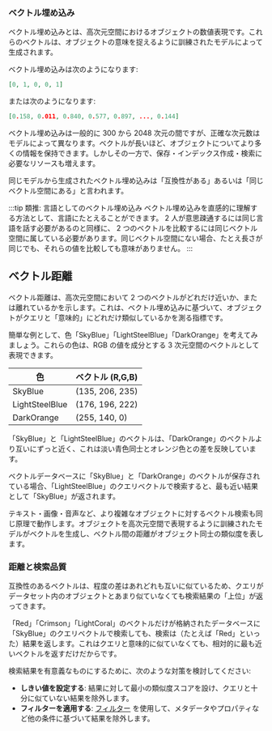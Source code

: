 ### ベクトル埋め込み

ベクトル埋め込みとは、高次元空間におけるオブジェクトの数値表現です。これらのベクトルは、オブジェクトの意味を捉えるように訓練されたモデルによって生成されます。

ベクトル埋め込みは次のようになります:

```json
[0, 1, 0, 0, 1]
```

または次のようになります:

```json
[0.158, 0.011, 0.840, 0.577, 0.897, ..., 0.144]
```

ベクトル埋め込みは一般的に 300 から 2048 次元の間ですが、正確な次元数はモデルによって異なります。ベクトルが長いほど、オブジェクトについてより多くの情報を保持できます。しかしその一方で、保存・インデックス作成・検索に必要なリソースも増えます。

同じモデルから生成されたベクトル埋め込みは「互換性がある」あるいは「同じベクトル空間にある」と言われます。

:::tip 類推: 言語としてのベクトル埋め込み
ベクトル埋め込みを直感的に理解する方法として、言語にたとえることができます。 2 人が意思疎通するには同じ言語を話す必要があるのと同様に、 2 つのベクトルを比較するには同じベクトル空間に属している必要があります。同じベクトル空間にない場合、たとえ長さが同じでも、それらの値を比較しても意味がありません。
:::

## ベクトル距離

ベクトル距離は、高次元空間において 2 つのベクトルがどれだけ近いか、または離れているかを示します。これは、ベクトル埋め込みに基づいて、オブジェクトがクエリと「意味的」にどれだけ類似しているかを測る指標です。

簡単な例として、色「SkyBlue」「LightSteelBlue」「DarkOrange」を考えてみましょう。これらの色は、RGB の値を成分とする 3 次元空間のベクトルとして表現できます。

| 色              | ベクトル (R,G,B) |
|-----------------|------------------|
| SkyBlue         | (135, 206, 235)  |
| LightSteelBlue  | (176, 196, 222)  |
| DarkOrange      | (255, 140, 0)    |

「SkyBlue」と「LightSteelBlue」のベクトルは、「DarkOrange」のベクトルより互いにずっと近く、これは淡い青色同士とオレンジ色との差を反映しています。

ベクトルデータベースに「SkyBlue」と「DarkOrange」のベクトルが保存されている場合、「LightSteelBlue」のクエリベクトルで検索すると、最も近い結果として「SkyBlue」が返されます。

テキスト・画像・音声など、より複雑なオブジェクトに対するベクトル検索も同じ原理で動作します。オブジェクトを高次元空間で表現するように訓練されたモデルがベクトルを生成し、ベクトル間の距離がオブジェクト同士の類似度を表します。

### 距離と検索品質

互換性のあるベクトルは、程度の差はあれどれも互いに似ているため、クエリがデータセット内のオブジェクトとあまり似ていなくても検索結果の「上位」が返ってきます。

「Red」「Crimson」「LightCoral」のベクトルだけが格納されたデータベースに「SkyBlue」のクエリベクトルで検索しても、検索は（たとえば「Red」といった）結果を返します。これはクエリと意味的に似ていなくても、相対的に最も近いベクトルを返すだけだからです。

検索結果を有意義なものにするために、次のような対策を検討してください:

- **しきい値を設定する**: 結果に対して最小の類似度スコアを設け、クエリと十分に似ていない結果を除外します。  
- **フィルターを適用する**: [フィルター](../filtering.md) を使用して、メタデータやプロパティなど他の条件に基づいて結果を除外します。